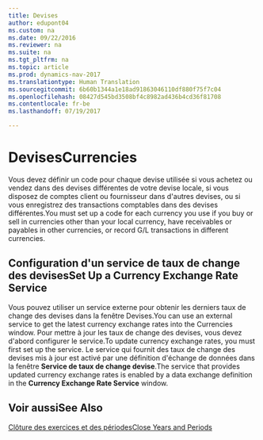 ```yaml
---
title: Devises
author: edupont04
ms.custom: na
ms.date: 09/22/2016
ms.reviewer: na
ms.suite: na
ms.tgt_pltfrm: na
ms.topic: article
ms.prod: dynamics-nav-2017
ms.translationtype: Human Translation
ms.sourcegitcommit: 6b60b1344a1e18ad91863046110df880f75f7c04
ms.openlocfilehash: 08427d545bd3508bf4c8982ad436b4cd36f81708
ms.contentlocale: fr-be
ms.lasthandoff: 07/19/2017

---
```


# <a name="currencies"></a><span data-ttu-id="619e5-102">Devises</span><span class="sxs-lookup"><span data-stu-id="619e5-102">Currencies</span></span>
<span data-ttu-id="619e5-103">Vous devez définir un code pour chaque devise utilisée si vous achetez ou vendez dans des devises différentes de votre devise locale, si vous disposez de comptes client ou fournisseur dans d'autres devises, ou si vous enregistrez des transactions comptables dans des devises différentes.</span><span class="sxs-lookup"><span data-stu-id="619e5-103">You must set up a code for each currency you use if you buy or sell in currencies other than your local currency, have receivables or payables in other currencies, or record G/L transactions in different currencies.</span></span>  

## <a name="set-up-a-currency-exchange-rate-service"></a><span data-ttu-id="619e5-104">Configuration d'un service de taux de change des devises</span><span class="sxs-lookup"><span data-stu-id="619e5-104">Set Up a Currency Exchange Rate Service</span></span>
<span data-ttu-id="619e5-105">Vous pouvez utiliser un service externe pour obtenir les derniers taux de change des devises dans la fenêtre Devises.</span><span class="sxs-lookup"><span data-stu-id="619e5-105">You can use an external service to get the latest currency exchange rates into the Currencies window.</span></span> <span data-ttu-id="619e5-106">Pour mettre à jour les taux de change des devises, vous devez d'abord configurer le service.</span><span class="sxs-lookup"><span data-stu-id="619e5-106">To update currency exchange rates, you must first set up the service.</span></span>
<span data-ttu-id="619e5-107">Le service qui fournit des taux de change des devises mis à jour est activé par une définition d'échange de données dans la fenêtre **Service de taux de change devise**.</span><span class="sxs-lookup"><span data-stu-id="619e5-107">The service that provides updated currency exchange rates is enabled by a data exchange definition in the **Currency Exchange Rate Service** window.</span></span>  

## <a name="see-also"></a><span data-ttu-id="619e5-108">Voir aussi</span><span class="sxs-lookup"><span data-stu-id="619e5-108">See Also</span></span>
[<span data-ttu-id="619e5-109">Clôture des exercices et des périodes</span><span class="sxs-lookup"><span data-stu-id="619e5-109">Close Years and Periods</span></span>](year-close-years-periods.md)

